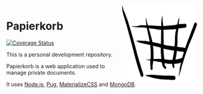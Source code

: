 <img src="https://github.com/MarcProe/Papierkorb.js/blob/master/public/images/papierkorb-logo.png?raw=true" height="200" align="right">

# Papierkorb

[![Coverage Status](https://david-dm.org/marcproe/papierkorb.js.svg)](https://david-dm.org/marcproe/papierkorb.js)

This is a personal development repository.

Papierkorb is a web application used to manage private documents.

It uses [Node.js](https://github.com/nodejs/node), [Pug](https://github.com/pugjs/pug), [MaterializeCSS](https://github.com/Dogfalo/materialize) and [MongoDB](https://github.com/mongodb/mongo).
